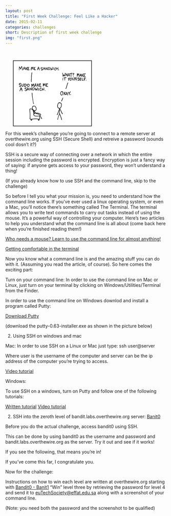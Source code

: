 ```yaml
---
layout: post
title: "First Week Challenge: Feel Like a Hacker"
date: 2015-02-11
categories: challenges
short: Description of first week challenge
img: "first.png"
---
```

<br>



  <div class="col">
              <ul class="list-inline intro-social-buttons text-center">
                       <img src="/img/challenges/first-1.png" alt="Smiley face" align="middle"> 
               </ul>
  </div>

For this week’s challenge you’re going to connect to a remote server at overthewire.org using SSH (Secure Shell) and retreive a password (sounds cool dosn’t it?)

SSH is a secure way of connecting over a network in which the entire session including the password is encrypted. Encryption is just a fancy way of saying: if anyone gets access to your password, they won’t understand a thing!

(If you already know how to use SSH and the command line, skip to the challenge)

So before I tell you what your mission is, you need to understand how the command line works. If you’ve ever used a linux operating system, or even a Mac, you’ll notice there’s something called The Terminal. The terminal allows you to write text commands to carry out tasks instead of using the mouse. It’s a powerful way of controlling your computer. Here’s two articles to help you understand what the command line is all about (come back here when you’re finished reading them!)

[Who needs a mouse? Learn to use the command line for almost anything!](http://lifehacker.com/5633909/who-needs-a-mouse-learn-to-use-the-command-line-for-almost-anything)

[Getting comfortable in the terminal](http://www.codecademy.com/blog/72-getting-comfortable-in-the-terminal-linux)

Now you know what a command line is and the amazing stuff you can do with it. (Assuming you read the article, of course). So here comes the exciting part:

Turn on your command line: 
In order to use the command line on Mac or Linux, just turn on your terminal by clicking on Windows/Utilities/Terminal from the Finder. 

In order to use the command line on Windows downlod and install a program called Putty: 

[Download Putty](http://www.chiark.greenend.org.uk/~sgtatham/putty/download.html)

(download the putty-0.63-installer.exe as shown in the picture below)

2) Using SSH on windows and mac

Mac:
In order to use SSH on a Linux or Mac just type: ssh user@server  

Where user is the username of the computer and server can be the ip address of the computer you’re trying to access. 

[Video tutorial](https://www.youtube.com/watch?v=2t6qRjV42xQ)

Windows: 

To use SSH on a windows, turn on Putty and follow one of the following tutorials: 

[Written tutorial](http://internal.math.arizona.edu/services/computing/remote-access/shell/putty)
[Video tutorial](https://www.youtube.com/watch?v=9AlSM9UjLpY)


2) SSH into the zeroth level of bandit.labs.overthewire.org server: [Banit0](http://overthewire.org/wargames/bandit/)

Before you do the actual challenge, access bandit0 using SSH. 

This can be done by using bandit0 as the username and password and bandit.labs.overthewire.org as the server.  Try it out and see if it works!

If you see the following, that means you’re in! 

If you’ve come this far, I congratulate you. 

Now for the challenge:


Instructions on how to win each level are written at overthewire.org starting with [Bandit0 - Banit1](http://overthewire.org/wargames/bandit/bandit1.html)
“Win” level three by retrieving  the password for level 4 and send it to <a href="mailto:euTechSociety@effat.edu.sa">euTechSociety@effat.edu.sa</a> along with a screenshot of your command line. 

(Note: you need both the password and the screenshot to be qualified)


